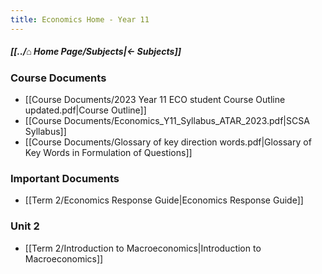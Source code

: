 ```yaml
---
title: Economics Home - Year 11
---
```


##### [[../⌂ Home Page/Subjects|← Subjects]]

### Course Documents
- [[Course Documents/2023 Year 11 ECO student Course Outline updated.pdf|Course Outline]]
- [[Course Documents/Economics_Y11_Syllabus_ATAR_2023.pdf|SCSA Syllabus]]
- [[Course Documents/Glossary of key direction words.pdf|Glossary of Key Words in Formulation of Questions]]

### Important Documents
- [[Term 2/Economics Response Guide|Economics Response Guide]]

### Unit 2
- [[Term 2/Introduction to Macroeconomics|Introduction to Macroeconomics]]